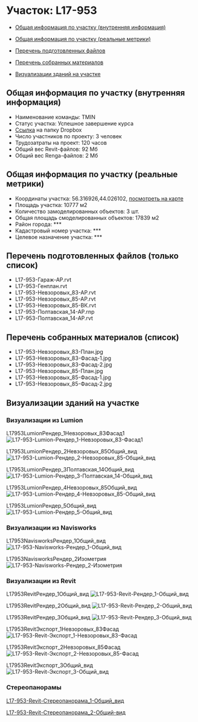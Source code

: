 # Участок: L17-953

* [Общая информация по участку (внутренняя информация)](#Chapter1)

* [Общая информация по участку (реальные метрики)](#Chapter2)

* [Перечень подготовленных файлов](#Chapter3)

* [Перечень собранных материалов](#Chapter4)

* [Визуализации зданий на участке](#Chapter6)

## <a id="Chapter1"></a> Общая информация по участку (внутренняя информация)
+ Наименование команды: TMIN
+ Статус участка: Успешное завершение курса
+ [Ссылка](https://www.dropbox.com/sh/wvvgv1nw1iqred9/AAAMFey9hxY_XO4-0ixfgotXa/L17_953?dl=0) на папку Dropbox
+ Число участников по проекту: 3 человек
+ Трудозатраты на проект: 120 часов
+ Общий вес Revit-файлов: 92 Мб
+ Общий вес Renga-файлов: 2 Мб
## <a id="Chapter2"></a> Общая информация по участку (реальные метрики)
+ Координаты участка: 56.316926,44.026102, [посмотреть на карте](https://yandex.ru/maps/47/nizhny-novgorod/?ll=44.026102%2C56.316926&z=19)
+ Площадь участка: 10777 м2
+ Количество замоделированных объектов: 3 шт.
+ Общая площадь смоделированных объектов: 17839 м2
+ Район города: *** 
+ Кадастровый номер участка: *** 
+ Целевое назначение участка: *** 
## <a id="Chapter3"></a> Перечень подготовленных файлов (только список)
+ L17-953-Гараж-АР.rvt
+ L17-953-Генплан.rvt
+ L17-953-Невзоровых_83-АР.rvt
+ L17-953-Невзоровых_85-АР.rvt
+ L17-953-Невзоровых_85-ВК.rvt
+ L17-953-Полтавская_14-АР.rnp
+ L17-953-Полтавская_14-АР.rvt
## <a id="Chapter4"></a> Перечень собранных материалов (список)
+ L17-953-Невзоровых_83-План.jpg
+ L17-953-Невзоровых_83-Фасад-1.jpg
+ L17-953-Невзоровых_83-Фасад-2.jpg
+ L17-953-Невзоровых_85-План.jpg
+ L17-953-Невзоровых_85-Фасад-1.jpg
+ L17-953-Невзоровых_85-Фасад-2.jpg
## <a id="Chapter6"></a> Визуализации зданий на участке
### Визуализации из Lumion
L17953LumionРендер_1Невзоровых_83Фасад1
![L17-953-Lumion-Рендер_1-Невзоровых_83-Фасад1](/Images/L17_953/L17-953-Lumion-Рендер_1-Невзоровых_83-Фасад1_Compressed.jpg)

L17953LumionРендер_2Невзоровых_85Общий_вид
![L17-953-Lumion-Рендер_2-Невзоровых_85-Общий_вид](/Images/L17_953/L17-953-Lumion-Рендер_2-Невзоровых_85-Общий_вид_Compressed.jpg)

L17953LumionРендер_3Полтавская_14Общий_вид
![L17-953-Lumion-Рендер_3-Полтавская_14-Общий_вид](/Images/L17_953/L17-953-Lumion-Рендер_3-Полтавская_14-Общий_вид_Compressed.jpg)

L17953LumionРендер_4Невзоровых_85Общий_вид
![L17-953-Lumion-Рендер_4-Невзоровых_85-Общий_вид](/Images/L17_953/L17-953-Lumion-Рендер_4-Невзоровых_85-Общий_вид_Compressed.jpg)

L17953LumionРендер_5Общий_вид
![L17-953-Lumion-Рендер_5-Общий_вид](/Images/L17_953/L17-953-Lumion-Рендер_5-Общий_вид_Compressed.jpg)

### Визуализации из Navisworks
L17953NavisworksРендер_1Общий_вид
![L17-953-Navisworks-Рендер_1-Общий_вид](/Images/L17_953/L17-953-Navisworks-Рендер_1-Общий_вид_Compressed.jpg)

L17953NavisworksРендер_2Изометрия
![L17-953-Navisworks-Рендер_2-Изометрия](/Images/L17_953/L17-953-Navisworks-Рендер_2-Изометрия_Compressed.jpg)

### Визуализации из Revit
L17953RevitРендер_1Общий_вид
![L17-953-Revit-Рендер_1-Общий_вид](/Images/L17_953/L17-953-Revit-Рендер_1-Общий_вид_Compressed.jpg)

L17953RevitРендер_2Общий_вид
![L17-953-Revit-Рендер_2-Общий_вид](/Images/L17_953/L17-953-Revit-Рендер_2-Общий_вид_Compressed.jpg)

L17953RevitРендер_3Общий_вид
![L17-953-Revit-Рендер_3-Общий_вид](/Images/L17_953/L17-953-Revit-Рендер_3-Общий_вид_Compressed.jpg)

L17953RevitЭкспорт_1Невзоровых_83Фасад
![L17-953-Revit-Экспорт_1-Невзоровых_83-Фасад](/Images/L17_953/L17-953-Revit-Экспорт_1-Невзоровых_83-Фасад_Compressed.jpg)

L17953RevitЭкспорт_2Невзоровых_85Фасад
![L17-953-Revit-Экспорт_2-Невзоровых_85-Фасад](/Images/L17_953/L17-953-Revit-Экспорт_2-Невзоровых_85-Фасад_Compressed.jpg)

L17953RevitЭкспорт_3Общий_вид
![L17-953-Revit-Экспорт_3-Общий_вид](/Images/L17_953/L17-953-Revit-Экспорт_3-Общий_вид_Compressed.jpg)

### Стереопанорамы
[L17-953-Revit-Стереопанорама_1-Общий_вид](https://pano.autodesk.com/pano.html?url=jpgs/0ff0e5aa-33fe-466d-9bb5-40752e40775d&version=2)

[L17-953-Revit-Стереопанорама_2-Общий-вид](https://pano.autodesk.com/pano.html?url=jpgs/e9ddf1ce-1d74-4ade-97f2-712c5a370907&version=2)

